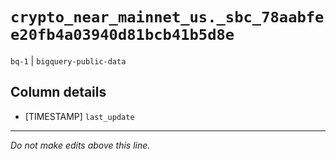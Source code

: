 # `crypto_near_mainnet_us._sbc_78aabfee20fb4a03940d81bcb41b5d8e`
`bq-1` | `bigquery-public-data`

## Column details
* [TIMESTAMP] `last_update`

-------------------------------------------------------------------------------
*Do not make edits above this line.*

